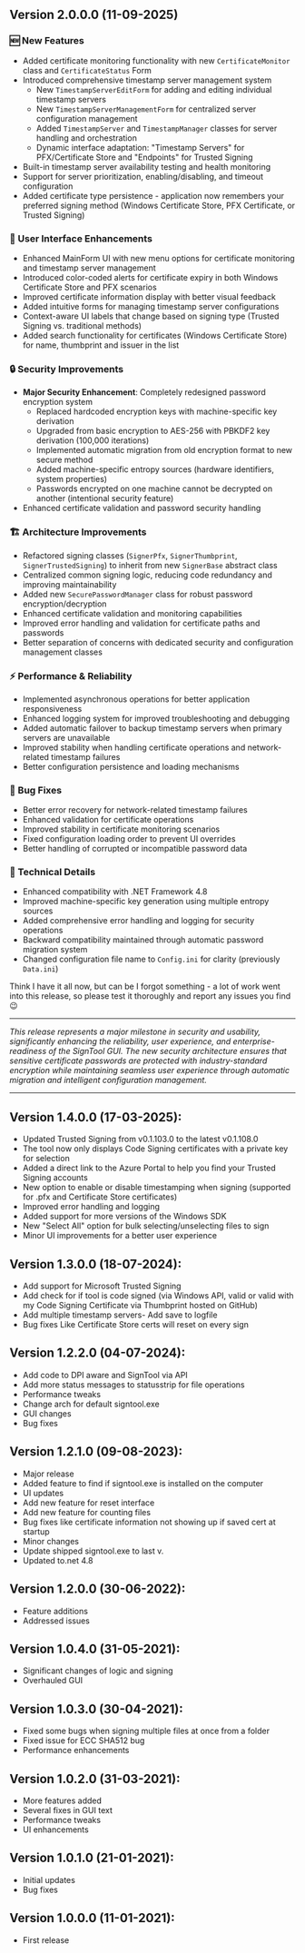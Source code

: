 ﻿## Version 2.0.0.0 (11-09-2025)

### 🆕 New Features
- Added certificate monitoring functionality with new `CertificateMonitor` class and `CertificateStatus` Form
- Introduced comprehensive timestamp server management system
  - New `TimestampServerEditForm` for adding and editing individual timestamp servers
  - New `TimestampServerManagementForm` for centralized server configuration management
  - Added `TimestampServer` and `TimestampManager` classes for server handling and orchestration
  - Dynamic interface adaptation: "Timestamp Servers" for PFX/Certificate Store and "Endpoints" for Trusted Signing
- Built-in timestamp server availability testing and health monitoring
- Support for server prioritization, enabling/disabling, and timeout configuration
- Added certificate type persistence - application now remembers your preferred signing method (Windows Certificate Store, PFX Certificate, or Trusted Signing)

### 🎨 User Interface Enhancements
- Enhanced MainForm UI with new menu options for certificate monitoring and timestamp server management
- Introduced color-coded alerts for certificate expiry in both Windows Certificate Store and PFX scenarios
- Improved certificate information display with better visual feedback
- Added intuitive forms for managing timestamp server configurations
- Context-aware UI labels that change based on signing type (Trusted Signing vs. traditional methods)
- Added search functionality for certificates (Windows Certificate Store) for name, thumbprint and issuer in the list

### 🔒 Security Improvements
- **Major Security Enhancement**: Completely redesigned password encryption system
  - Replaced hardcoded encryption keys with machine-specific key derivation
  - Upgraded from basic encryption to AES-256 with PBKDF2 key derivation (100,000 iterations)
  - Implemented automatic migration from old encryption format to new secure method
  - Added machine-specific entropy sources (hardware identifiers, system properties)
  - Passwords encrypted on one machine cannot be decrypted on another (intentional security feature)
- Enhanced certificate validation and password security handling

### 🏗️ Architecture Improvements
- Refactored signing classes (`SignerPfx`, `SignerThumbprint`, `SignerTrustedSigning`) to inherit from new `SignerBase` abstract class
- Centralized common signing logic, reducing code redundancy and improving maintainability
- Added new `SecurePasswordManager` class for robust password encryption/decryption
- Enhanced certificate validation and monitoring capabilities
- Improved error handling and validation for certificate paths and passwords
- Better separation of concerns with dedicated security and configuration management classes

### ⚡ Performance & Reliability
- Implemented asynchronous operations for better application responsiveness
- Enhanced logging system for improved troubleshooting and debugging
- Added automatic failover to backup timestamp servers when primary servers are unavailable
- Improved stability when handling certificate operations and network-related timestamp failures
- Better configuration persistence and loading mechanisms

### 🐛 Bug Fixes
- Better error recovery for network-related timestamp failures
- Enhanced validation for certificate operations
- Improved stability in certificate monitoring scenarios
- Fixed configuration loading order to prevent UI overrides
- Better handling of corrupted or incompatible password data

### 🔧 Technical Details
- Enhanced compatibility with .NET Framework 4.8
- Improved machine-specific key generation using multiple entropy sources
- Added comprehensive error handling and logging for security operations
- Backward compatibility maintained through automatic password migration system
- Changed configuration file name to `Config.ini` for clarity (previously `Data.ini`)

Think I have it all now, but can be I forgot something - a lot of work went into this release, so please test it thoroughly and report any issues you find 😉

---

*This release represents a major milestone in security and usability, significantly enhancing the reliability, user experience, and enterprise-readiness of the SignTool GUI. The new security architecture ensures that sensitive certificate passwords are protected with industry-standard encryption while maintaining seamless user experience through automatic migration and intelligent configuration management.*

---

## Version 1.4.0.0 (17-03-2025):

- Updated Trusted Signing from v0.1.103.0 to the latest v0.1.108.0
- The tool now only displays Code Signing certificates with a private key for selection
- Added a direct link to the Azure Portal to help you find your Trusted Signing accounts
- New option to enable or disable timestamping when signing (supported for .pfx and Certificate Store certificates)
- Improved error handling and logging
- Added support for more versions of the Windows SDK
- New "Select All" option for bulk selecting/unselecting files to sign
- Minor UI improvements for a better user experience

## Version 1.3.0.0 (18-07-2024):
- Add support for Microsoft Trusted Signing
- Add check for if tool is code signed (via Windows API, valid or valid with my Code Signing Certificate via Thumbprint hosted on GitHub)
- Add multiple timestamp servers- Add save to logfile
- Bug fixes
    Like Certificate Store certs will reset on every sign

## Version 1.2.2.0 (04-07-2024):
- Add code to DPI aware and SignTool via API
- Add more status messages to statusstrip for file operations
- Performance tweaks
- Change arch for default signtool.exe
- GUI changes
- Bug fixes

## Version 1.2.1.0 (09-08-2023):
- Major release
- Added feature to find if signtool.exe is installed on the computer
- UI updates
- Add new feature for reset interface
- Add new feature for counting files
- Bug fixes like certificate information not showing up if saved cert at startup
- Minor changes
- Update shipped signtool.exe to last v.
- Updated to.net 4.8

## Version 1.2.0.0 (30-06-2022):
- Feature additions
- Addressed issues

## Version 1.0.4.0 (31-05-2021):
- Significant changes of logic and signing
- Overhauled GUI

## Version 1.0.3.0 (30-04-2021):
- Fixed some bugs when signing multiple files at once from a folder
- Fixed issue for ECC SHA512 bug
- Performance enhancements

## Version 1.0.2.0 (31-03-2021):
- More features added
- Several fixes in GUI text
- Performance tweaks
- UI enhancements

## Version 1.0.1.0 (21-01-2021):
- Initial updates
- Bug fixes

## Version 1.0.0.0 (11-01-2021):
- First release